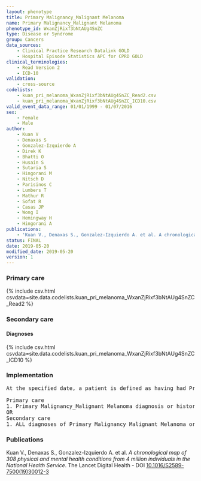```yaml
---
layout: phenotype
title: Primary Malignancy_Malignant Melanoma
name: Primary Malignancy_Malignant Melanoma
phenotype_id: WxanZjRixf3bNtAUg4SnZC 
type: Disease or Syndrome
group: Cancers
data_sources: 
    - Clinical Practice Research Datalink GOLD
    - Hospital Episode Statistics APC for CPRD GOLD
clinical_terminologies: 
    - Read Version 2
    - ICD-10
validation: 
    - cross-source
codelists: 
    - kuan_pri_melanoma_WxanZjRixf3bNtAUg4SnZC_Read2.csv
    - kuan_pri_melanoma_WxanZjRixf3bNtAUg4SnZC_ICD10.csv
valid_event_data_range: 01/01/1999 - 01/07/2016
sex: 
    - Female
    - Male
author: 
    - Kuan V
    - Denaxas S
    - Gonzalez-Izquierdo A
    - Direk K
    - Bhatti O
    - Husain S
    - Sutaria S
    - Hingorani M
    - Nitsch D
    - Parisinos C
    - Lumbers T
    - Mathur R
    - Sofat R
    - Casas JP
    - Wong I
    - Hemingway H
    - Hingorani A
publications: 
    - 'Kuan V., Denaxas S., Gonzalez-Izquierdo A. et al. A chronological map of 308 physical and mental health conditions from 4 million individuals in the National Health Service. The Lancet Digital Health - DOI: 10.1016/S2589-7500(19)30012-3' 
status: FINAL
date: 2019-05-20
modified_date: 2019-05-20
version: 1
---
```

### Primary care 
{% include csv.html csvdata=site.data.codelists.kuan_pri_melanoma_WxanZjRixf3bNtAUg4SnZC_Read2 %}
### Secondary care 
#### Diagnoses 
{% include csv.html csvdata=site.data.codelists.kuan_pri_melanoma_WxanZjRixf3bNtAUg4SnZC_ICD10 %}
### Implementation 
<pre>At the specified date, a patient is defined as having had Primary Malignancy Malignant Melanoma IF they meet the criteria for any of the following on or before the specified date. The earliest date on which the individual meets any of the following criteria on or before the specified date is defined as the first event date:

Primary care
1. Primary Malignancy_Malignant Melanoma diagnosis or history of diagnosis during a consultation 
OR
Secondary care
1. ALL diagnoses of Primary Malignancy_Malignant Melanoma or history of diagnosis during a hospitalization</pre> 
 
### Publications 
Kuan V., Denaxas S., Gonzalez-Izquierdo A. et al. _A chronological map of 308 physical and mental health conditions from 4 million individuals in the National Health Service_. The Lancet Digital Health - DOI <a href='https://www.thelancet.com/journals/landig/article/PIIS2589-7500(19)30012-3/fulltext'>10.1016/S2589-7500(19)30012-3</a>